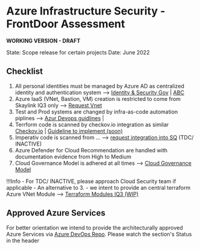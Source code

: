 # Azure Infrastructure Security - FrontDoor Assessment

__WORKING VERSION - DRAFT__

State: Scope release for certain projects
Date: June 2022
 
## Checklist

1. All personal identities must be managed by Azure AD as centralized identity and authentication system --> [Identity & Security Gov](../) | [ABC]()
2. Azure IaaS (VNet, Bastion, VM) creation is restricted to come from Skaylink IQ3 only --> [Request Vnet]() 
3. Test and Prod systems are changed by infra-as-code automation piplines --> [Azur Devops guidlines](https://dev.azure.com/henkeldx/Terraform-Modules/_git/Azurerm) | 
6. Terrform code is scanned by checkov.io integration as similar [Checkov.io](https://www.checkov.io/) | [Guideline to implement (soon)](../)
7. Imperativ code is scanned from ...  --> [request integration into SQ](../) (TDC/ INACTIVE)
8. Azure Defender for Cloud Recommendation are handled with documentation  evidence from High to Medium
9. Cloud Governance Model is adhered at all times --> [Cloud Governance Model](../../cloud/cloud_governance.md)

!!!Info
    - For TDC/ INACTIVE, please approach Cloud Security team if applicable
    - An alternative to 3. - we intent to provide an central terraform Azure VNet Module --> [Terraform Modules IQ3 (WIP)](https://dev.azure.com/henkeldx/Terraform-Modules/_git/Azurerm) 

## Approved Azure Services 

For better orientation we intend to provide the architecturally approved Azure Services via
[Azure DevOps Repo](https://dev.azure.com/henkeldx/Terraform-Modules/_git/Azurerm). Please watch the section's Status in the header
